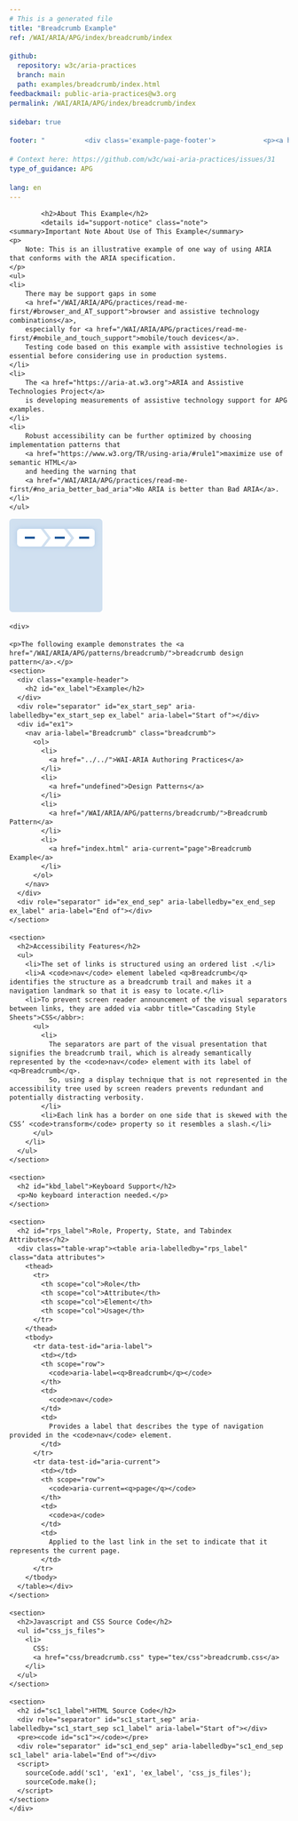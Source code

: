 ```yaml
---
# This is a generated file
title: "Breadcrumb Example"
ref: /WAI/ARIA/APG/index/breadcrumb/index

github:
  repository: w3c/aria-practices
  branch: main
  path: examples/breadcrumb/index.html
feedbackmail: public-aria-practices@w3.org
permalink: /WAI/ARIA/APG/index/breadcrumb/index

sidebar: true

footer: "          <div class='example-page-footer'>            <p><a href='https://github.com/w3c/aria-practices/projects/21'>View issues related to this example</a></p>            <p>Page last updated: November 23, 2021</p>          </div>        "

# Context here: https://github.com/w3c/wai-aria-practices/issues/31
type_of_guidance: APG

lang: en
---
```

<script src="../js/examples.js"></script>
<script src="../js/highlight.pack.js"></script>
<script src="../js/app.js"></script>

<link href="css/breadcrumb.css" rel="stylesheet" />


<link rel="stylesheet" href="/content-assets/wai-aria-practices/styles.css">
<!-- Code highlighting styles -->
<link rel="stylesheet" href="/WAI/ARIA/APG/index/css/github.css">

<script>
const addBodyClass = undefined;
const enableSidebar = true;
if (addBodyClass) document.body.classList.add(addBodyClass);
if (enableSidebar) document.body.classList.add('has-sidebar');
</script>
    
<div>

            <h2>About This Example</h2>
            <details id="support-notice" class="note">
    <summary>Important Note About Use of This Example</summary>
    <p>
        Note: This is an illustrative example of one way of using ARIA that conforms with the ARIA specification.
    </p>
    <ul>
    <li>
        There may be support gaps in some
        <a href="/WAI/ARIA/APG/practices/read-me-first/#browser_and_AT_support">browser and assistive technology combinations</a>,
        especially for <a href="/WAI/ARIA/APG/practices/read-me-first/#mobile_and_touch_support">mobile/touch devices</a>.
        Testing code based on this example with assistive technologies is essential before considering use in production systems.
    </li>
    <li>
        The <a href="https://aria-at.w3.org">ARIA and Assistive Technologies Project</a>
        is developing measurements of assistive technology support for APG examples.
    </li>
    <li>
        Robust accessibility can be further optimized by choosing implementation patterns that
        <a href="https://www.w3.org/TR/using-aria/#rule1">maximize use of semantic HTML</a>
        and heeding the warning that
        <a href="/WAI/ARIA/APG/practices/read-me-first/#no_aria_better_bad_aria">No ARIA is better than Bad ARIA</a>.
    </li>
    </ul>
</details>
          <img alt=""
          src="/content-assets/wai-aria-practices/img/breadcrumb.svg"
          class="example-page-example-icon"
        >
  
    <div>
    
    <p>The following example demonstrates the <a href="/WAI/ARIA/APG/patterns/breadcrumb/">breadcrumb design pattern</a>.</p>
    <section>
      <div class="example-header">
        <h2 id="ex_label">Example</h2>
      </div>
      <div role="separator" id="ex_start_sep" aria-labelledby="ex_start_sep ex_label" aria-label="Start of"></div>
      <div id="ex1">
        <nav aria-label="Breadcrumb" class="breadcrumb">
          <ol>
            <li>
              <a href="../../">WAI-ARIA Authoring Practices</a>
            </li>
            <li>
              <a href="undefined">Design Patterns</a>
            </li>
            <li>
              <a href="/WAI/ARIA/APG/patterns/breadcrumb/">Breadcrumb Pattern</a>
            </li>
            <li>
              <a href="index.html" aria-current="page">Breadcrumb Example</a>
            </li>
          </ol>
        </nav>
      </div>
      <div role="separator" id="ex_end_sep" aria-labelledby="ex_end_sep ex_label" aria-label="End of"></div>
    </section>

    <section>
      <h2>Accessibility Features</h2>
      <ul>
        <li>The set of links is structured using an ordered list .</li>
        <li>A <code>nav</code> element labeled <q>Breadcrumb</q> identifies the structure as a breadcrumb trail and makes it a navigation landmark so that it is easy to locate.</li>
        <li>To prevent screen reader announcement of the visual separators between links, they are added via <abbr title="Cascading Style Sheets">CSS</abbr>:
          <ul>
            <li>
              The separators are part of the visual presentation that signifies the breadcrumb trail, which is already semantically represented by the <code>nav</code> element with its label of <q>Breadcrumb</q>.
              So, using a display technique that is not represented in the accessibility tree used by screen readers prevents redundant and potentially distracting verbosity.
            </li>
            <li>Each link has a border on one side that is skewed with the CSS’ <code>transform</code> property so it resembles a slash.</li>
          </ul>
        </li>
      </ul>
    </section>

    <section>
      <h2 id="kbd_label">Keyboard Support</h2>
      <p>No keyboard interaction needed.</p>
    </section>

    <section>
      <h2 id="rps_label">Role, Property, State, and Tabindex  Attributes</h2>
      <div class="table-wrap"><table aria-labelledby="rps_label" class="data attributes">
        <thead>
          <tr>
            <th scope="col">Role</th>
            <th scope="col">Attribute</th>
            <th scope="col">Element</th>
            <th scope="col">Usage</th>
          </tr>
        </thead>
        <tbody>
          <tr data-test-id="aria-label">
            <td></td>
            <th scope="row">
              <code>aria-label=<q>Breadcrumb</q></code>
            </th>
            <td>
              <code>nav</code>
            </td>
            <td>
              Provides a label that describes the type of navigation provided in the <code>nav</code> element.
            </td>
          </tr>
          <tr data-test-id="aria-current">
            <td></td>
            <th scope="row">
              <code>aria-current=<q>page</q></code>
            </th>
            <td>
              <code>a</code>
            </td>
            <td>
              Applied to the last link in the set to indicate that it represents the current page.
            </td>
          </tr>
        </tbody>
      </table></div>
    </section>

    <section>
      <h2>Javascript and CSS Source Code</h2>
      <ul id="css_js_files">
        <li>
          CSS:
          <a href="css/breadcrumb.css" type="tex/css">breadcrumb.css</a>
        </li>
      </ul>
    </section>

    <section>
      <h2 id="sc1_label">HTML Source Code</h2>
      <div role="separator" id="sc1_start_sep" aria-labelledby="sc1_start_sep sc1_label" aria-label="Start of"></div>
      <pre><code id="sc1"></code></pre>
      <div role="separator" id="sc1_end_sep" aria-labelledby="sc1_end_sep sc1_label" aria-label="End of"></div>
      <script>
        sourceCode.add('sc1', 'ex1', 'ex_label', 'css_js_files');
        sourceCode.make();
      </script>
    </section>
    </div>

    
  
</div>
<script>
  var SkipToConfig = {
    settings: {
      skipTo: {
        displayOption: 'popup',
        attachElement: '#site-header',
        colorTheme: 'aria'
      }
    }
  };
</script>
<script src="/content-assets/wai-aria-practices/skipto.min.js"></script>
